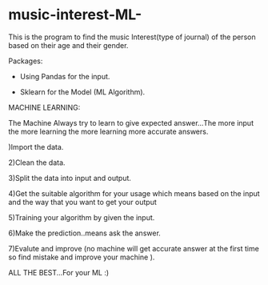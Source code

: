 # music-interest-ML-
This is the program to find the music Interest(type of journal) of the person based on their age and their gender.

Packages:

- Using Pandas for the input.

- Sklearn for the Model (ML Algorithm).


MACHINE LEARNING:

The Machine Always try to learn to give expected answer...The more input the more learning the more learning more accurate answers.

)Import the data.

2)Clean the data.

3)Split the data into input and output.

4)Get the suitable algorithm for your usage which means based on the input and the way that you want to get your output

5)Training your algorithm by given the input.

6)Make the prediction..means ask the answer.

7)Evalute and improve (no machine will get accurate answer at the first time so find mistake and improve your machine ).

ALL THE BEST...For your ML :)
